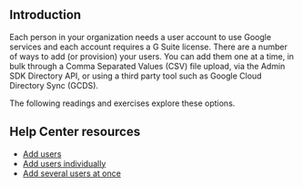## Introduction

Each person in your organization needs a user account to use Google services and each account requires a G Suite license. There are a number of ways to add (or provision) your users. You can add them one at a time, in bulk through a Comma Separated Values (CSV) file upload, via the Admin SDK Directory API, or using a third party tool such as Google Cloud Directory Sync (GCDS).

The following readings and exercises explore these options.

## Help Center resources

-   [Add users](https://support.google.com/a/topic/14586)
-   [Add users individually](https://support.google.com/a/answer/33310?hl=en&ref_topic=4364723)
-   [Add several users at once](https://support.google.com/a/answer/40057)
